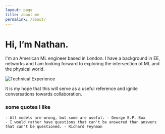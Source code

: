```yaml
---
layout: page
title: about me
permalink: /about/
---
```


# Hi, I’m Nathan. 

I'm an American ML engineer based in London. I have a background in EE, networks and I am looking forward to exploring the intersection of ML and the physical world. 

![Technical Experience](https://itsnemoooo.github.io/assets/images/skills.png)

It is my hope that this will serve as a useful reference and ignite conversations towards collaboration.

### some quotes I like
```
- All models are wrong, but some are useful. - George E.P. Box
- I would rather have questions that can't be answered than answers 
that can't be questioned. - Richard Feynman
```

